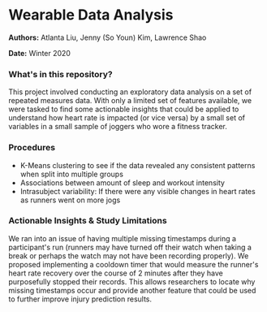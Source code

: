# Wearable Data Analysis

**Authors:** Atlanta Liu, Jenny (So Youn) Kim, Lawrence Shao

**Date:** Winter 2020

### What's in this repository?

This project involved conducting an exploratory data analysis on a set of repeated measures data. With only a limited set of features available, we were tasked to find some actionable insights that could be applied to understand how heart rate is impacted (or vice versa) by a small set of variables in a small sample of joggers who wore a fitness tracker.

### Procedures

- K-Means clustering to see if the data revealed any consistent patterns when split into multiple groups
- Associations between amount of sleep and workout intensity
- Intrasubject variability: If there were any visible changes in heart rates as runners went on more jogs

### Actionable Insights & Study Limitations

We ran into an issue of having multiple missing timestamps during a participant's run (runners may have turned off their watch when taking a break or perhaps the watch may not have been recording properly). We proposed implementing a cooldown timer that would measure the runner's heart rate recovery over the course of 2 minutes after they have purposefully stopped their records. This allows researchers to locate why missing timestamps occur and provide another feature that could be used to further improve injury prediction results.
